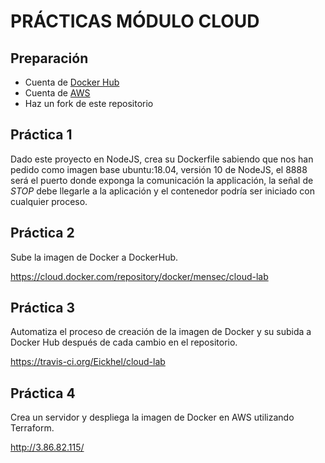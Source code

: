 # PRÁCTICAS MÓDULO CLOUD

## Preparación

* Cuenta de [Docker Hub](https://hub.docker.com/)
* Cuenta de [AWS](http://aws.amazon.com/)
* Haz un fork de este repositorio

## Práctica 1

Dado este proyecto en NodeJS, crea su Dockerfile sabiendo que nos han pedido como imagen base ubuntu:18.04, versión 10 de NodeJS, el 8888 será el puerto donde exponga la comunicación la applicación, la señal de *STOP* debe llegarle a la aplicación y el contenedor podría ser iniciado con cualquier proceso.

## Práctica 2

Sube la imagen de Docker a DockerHub.

https://cloud.docker.com/repository/docker/mensec/cloud-lab

## Práctica 3

Automatiza el proceso de creación de la imagen de Docker y su subida a Docker Hub después de cada cambio en el repositorio.

https://travis-ci.org/Eickhel/cloud-lab

## Práctica 4

Crea un servidor y despliega la imagen de Docker en AWS utilizando Terraform.

http://3.86.82.115/